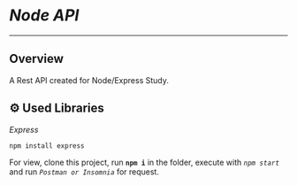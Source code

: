 # *Node API*
---
## Overview
A Rest API created for Node/Express Study.

## ⚙️ Used Libraries

*Express*

`npm install express`


For view, clone this project, run <code><b>npm i</b></code> in the folder, execute with *`npm start`* and run *`Postman or Insomnia`* for request.

